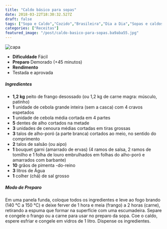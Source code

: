 ```yaml
---
title: "Caldo básico para sopas"
date: 2018-03-22T18:30:32.527Z
draft: false
tags: ["Sopa e Caldo","Cozido","Brasileira","Dia a Dia","Sopas e caldos"]
categories: ["Receitas"]
featured_image: "/post/caldo-basico-para-sopas.ba9aba55.jpg"
---
```


![capa](/post/caldo-basico-para-sopas.ba9aba55.jpg)

*   **Dificuldade** Fácil
*   **Preparo** Demorado (+45 minutos)
*   **Rendimento**
*   Testada e aprovada
    

##### Ingredientes

*   **1,2 kg** peito de frango desossado (ou 1,2 kg de carne magra: músculo, patinho)
*   **1** unidade de cebola grande inteira (sem a casca) com 4 cravos espetados
*   **1** unidade de cebola média cortada em 4 partes
*   **5** dentes de alho cortados na metade
*   **3** unidades de cenoura médias cortadas em tiras grossas
*   **3** talos de alho-poró (a parte branca) cortados ao meio, no sentido do comprimento
*   **2** talos de salsão (ou aipo)
*   **1** bouquet garni (amarrado de ervas) (4 ramos de salsa, 2 ramos de tomilho e 1 folha de louro embrulhados em folhas do alho-poró e amarrados com barbante)
*   **10** grãos de pimenta -do-reino
*   **3** litros de Água
*   **1** colher (chá) de sal grosso

##### Modo de Preparo

Em uma panela funda, coloque todos os ingredientes e leve ao fogo brando (140 °C a 150 °C) e deixe ferver de 1 hora e meia (frango) a 2 horas (carne), retirando a espuma que formar na superfície com uma escumadeira. Separe e congele o frango ou a carne para usar no preparo da sopa. Coe o caldo, espere esfriar e congele em vidros de 1 litro. Dispense os ingredientes.
